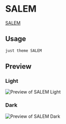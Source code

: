 # SALEM

[SALEM](https://salemelatar.vercel.app)

## Usage

```bash
just theme SALEM
```

## Preview

### Light

![Preview of SALEM Light](preview-light.png)

### Dark

![Preview of SALEM Dark](preview-dark.png)
